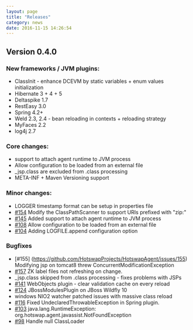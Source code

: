 ```yaml
---
layout: page
title: "Releases"
category: news
date: 2016-11-15 14:26:54
---
```


## Version 0.4.0

### New frameworks / JVM plugins:

* ClassInit - enhance DCEVM by static variables + enum values initialization
* Hibernate 3 + 4 + 5
* Deltaspike 1.7
* RestEasy 3.0
* Spring 4.2+
* Weld 2.3, 2.4 -  bean reloading in contexts + reloading strategy
* MyFaces 2.2
* log4j 2.7 

### Core changes:

* support to attach agent runtime to JVM process 
* Allow configuration to be loaded from an external file
* _jsp.class are excluded from .class processing
*  META-INF + Maven Versioning support

### Minor changes:

* LOGGER timestamp format can be setup in properties file
* [#154](https://github.com/HotswapProjects/HotswapAgent/pull/154) Modify the ClassPathScanner to support URIs prefixed with "zip:" 
* [#145](https://github.com/HotswapProjects/HotswapAgent/pull/145) Added support to attach agent runtime to JVM process
* [#108](https://github.com/HotswapProjects/HotswapAgent/pull/108) Allow configuration to be loaded from an external file
* [#104](https://github.com/HotswapProjects/HotswapAgent/pull/104) Adding LOGFILE.append configuration option

### Bugfixes

* [#155] (https://github.com/HotswapProjects/HotswapAgent/issues/155) Modifying jsp on tomcat8 threw ConcurrentModificationException
* [#157](https://github.com/HotswapProjects/HotswapAgent/pull/157) ZK label files not refreshing on change. 
* _jsp.class skipped from .class processing - fixes problems with JSPs
* [#141](https://github.com/HotswapProjects/HotswapAgent/pull/141) WebObjects plugin - clear validation cache on every reload
* [#124](https://github.com/HotswapProjects/HotswapAgent/issues/124) JBossModulesPlugin on JBoss Wildfly 10
* windows NIO2 watcher patched issues with massive class reload
* [#116](https://github.com/HotswapProjects/HotswapAgent/pull/116) Fixed UndeclaredThrowableException in Spring plugin. 
* [#103](https://github.com/HotswapProjects/HotswapAgent/issues/103) java.lang.RuntimeException: org.hotswap.agent.javassist.NotFoundException
* [#98](https://github.com/HotswapProjects/HotswapAgent/pull/98) Handle null ClassLoader
